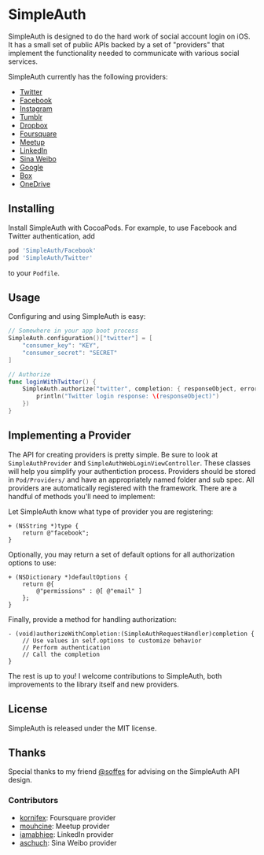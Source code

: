 # SimpleAuth

SimpleAuth is designed to do the hard work of social account login on iOS. It has a small set of public APIs backed by a set of "providers" that implement the functionality needed to communicate with various social services.

SimpleAuth currently has the following providers:

- [Twitter](https://github.com/calebd/SimpleAuth/wiki/Twitter)
- [Facebook](https://github.com/calebd/SimpleAuth/wiki/Facebook)
- [Instagram](https://github.com/calebd/SimpleAuth/wiki/Instagram)
- [Tumblr](https://github.com/calebd/SimpleAuth/wiki/Tumblr)
- [Dropbox](https://github.com/calebd/SimpleAuth/wiki/Dropbox)
- [Foursquare](https://github.com/calebd/SimpleAuth/wiki/Foursquare)
- [Meetup](https://github.com/calebd/SimpleAuth/wiki/Meetup)
- [LinkedIn](https://github.com/calebd/SimpleAuth/wiki/LinkedIn)
- [Sina Weibo](https://github.com/calebd/SimpleAuth/wiki/SinaWeibo)
- [Google](https://github.com/calebd/SimpleAuth/wiki/Google)
- [Box](https://github.com/calebd/SimpleAuth/wiki/Box)
- [OneDrive](https://github.com/calebd/SimpleAuth/wiki/OneDrive)

## Installing

Install SimpleAuth with CocoaPods. For example, to use Facebook and Twitter authentication, add

```ruby
pod 'SimpleAuth/Facebook'
pod 'SimpleAuth/Twitter'
```

to your `Podfile`.

## Usage

Configuring  and using SimpleAuth is easy:

````swift
// Somewhere in your app boot process
SimpleAuth.configuration()["twitter"] = [
    "consumer_key": "KEY",
    "consumer_secret": "SECRET"
]
````

````swift
// Authorize
func loginWithTwitter() {
    SimpleAuth.authorize("twitter", completion: { responseObject, error in
        println("Twitter login response: \(responseObject)")
    })
}
````

## Implementing  a Provider

The API for creating providers is pretty simple. Be sure to look at `SimpleAuthProvider` and `SimpleAuthWebLoginViewController`. These classes will help you simplify your authentiction process. Providers should be stored in `Pod/Providers/` and have an appropriately named folder and sub spec. All providers are automatically registered with the framework. There are a handful of methods you'll need to implement:

Let SimpleAuth know what type of provider you are registering:

````objc
+ (NSString *)type {
    return @"facebook";
}
````

Optionally, you may return a set of default options for all authorization options to use:

````objc
+ (NSDictionary *)defaultOptions {
    return @{
        @"permissions" : @[ @"email" ]
    };
}
````

Finally, provide a method for handling authorization:

````objc
- (void)authorizeWithCompletion:(SimpleAuthRequestHandler)completion {
	// Use values in self.options to customize behavior
	// Perform authentication
	// Call the completion
}
````

The rest is up to you! I welcome contributions to SimpleAuth, both improvements to the library itself and new providers.

## License

SimpleAuth is released under the MIT license.

## Thanks

Special thanks to my friend [@soffes](https://twitter.com/soffes) for advising on the SimpleAuth API design.

### Contributors

- [kornifex](https://github.com/kornifex): Foursquare provider
- [mouhcine](https://github.com/mouhcine): Meetup provider
- [iamabhiee](https://github.com/iamabhiee): LinkedIn provider
- [aschuch](https://github.com/aschuch): Sina Weibo provider
